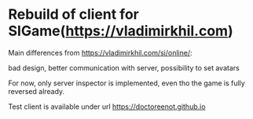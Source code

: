 # Rebuild of client for SIGame(https://vladimirkhil.com)

Main differences from https://vladimirkhil.com/si/online/:

bad design, better communication with server, possibility to set avatars

For now, only server inspector is implemented, even tho the game is fully reversed already.

Test client is available under url https://doctoreenot.github.io


